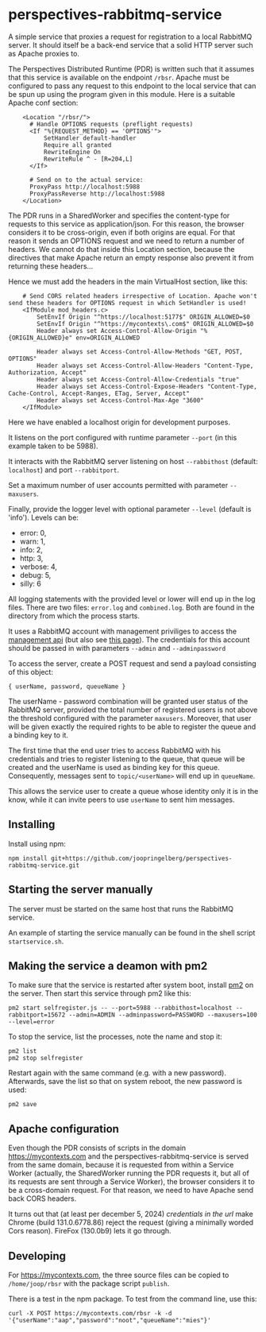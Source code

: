 # perspectives-rabbitmq-service
A simple service that proxies a request for registration to a local RabbitMQ server. It should itself be a back-end service that a solid HTTP server such as Apache proxies to.

The Perspectives Distributed Runtime (PDR) is written such that it assumes that this service is available on the endpoint `/rbsr`. Apache must be configured to pass any request to this endpoint to the local service that can be spun up using the program given in this module. Here is a suitable Apache conf section:

```
    <Location "/rbsr/">
      # Handle OPTIONS requests (preflight requests)
      <If "%{REQUEST_METHOD} == 'OPTIONS'">
          SetHandler default-handler
          Require all granted
          RewriteEngine On
          RewriteRule ^ - [R=204,L]
      </If>

      # Send on to the actual service:
      ProxyPass http://localhost:5988
      ProxyPassReverse http://localhost:5988
    </Location>
```

The PDR runs in a SharedWorker and specifies the content-type for requests to this service as application/json. For this reason, the browser considers it to be cross-origin, even if both origins are equal. For that reason it sends an OPTIONS request and we need to return a number of headers. We cannot do that inside this Location section, because the directives that make Apache return an empty response also prevent it from returning these headers...

Hence we must add the headers in the main VirtualHost section, like this:

```
    # Send CORS related headers irrespective of Location. Apache won't send these headers for OPTIONS request in which SetHandler is used!
    <IfModule mod_headers.c>
        SetEnvIf Origin "^https://localhost:5177$" ORIGIN_ALLOWED=$0
        SetEnvIf Origin "^https://mycontexts\.com$" ORIGIN_ALLOWED=$0
        Header always set Access-Control-Allow-Origin "%{ORIGIN_ALLOWED}e" env=ORIGIN_ALLOWED

        Header always set Access-Control-Allow-Methods "GET, POST, OPTIONS"
        Header always set Access-Control-Allow-Headers "Content-Type, Authorization, Accept"
        Header always set Access-Control-Allow-Credentials "true"
        Header always set Access-Control-Expose-Headers "Content-Type, Cache-Control, Accept-Ranges, ETag, Server, Accept"
        Header always set Access-Control-Max-Age "3600"
    </IfModule>
```

Here we have enabled a localhost origin for development purposes.

It listens on the port configured with runtime parameter `--port` (in this example taken to be 5988).

It interacts with the RabbitMQ server listening on host `--rabbithost` (default: `localhost`) and port `--rabbitport`.

Set a maximum number of user accounts permitted with parameter `--maxusers`.

Finally, provide the logger level with optional parameter `--level` (default is 'info'). Levels can be:

* error: 0,
* warn: 1,
* info: 2,
* http: 3,
* verbose: 4,
* debug: 5,
* silly: 6

All logging statements with the provided level or lower will end up in the log files. There are two files: `error.log` and `combined.log`. Both are found in the directory from which the process starts.

It uses a RabbitMQ account with management priviliges to access the [management api](https://rawcdn.githack.com/rabbitmq/rabbitmq-management/v3.8.7/priv/www/api/index.html) (but also see [this page](https://www.rabbitmq.com/management.html)). The credentials for this account should be passed in with parameters `--admin` and `--adminpassword`

To access the server, create a POST request and send a payload consisting of this object:

```
{ userName, password, queueName }
```

The userName - password combination will be granted user status of the RabbitMQ server, provided the total number of registered users is not above the threshold configured with the parameter `maxusers`. Moreover, that user will be given exactly the required rights to be able to register the queue and a binding key to it.

The first time that the end user tries to access RabbitMQ with his credentials and tries to register listening to the queue, that queue will be created and the userName is used as binding key for this queue. Consequently, messages sent to `topic/<userName>` will end up in `queueName`.

This allows the service user to create a queue whose identity only it is in the know, while it can invite peers to use `userName` to sent him messages.

## Installing
Install using npm:

```
npm install git+https://github.com/joopringelberg/perspectives-rabbitmq-service.git
```

## Starting the server manually
The server must be started on the same host that runs the RabbitMQ service.

An example of starting the service manually can be found in the shell script `startservice.sh`.

## Making the service a deamon with pm2
To make sure that the service is restarted after system boot, install [pm2](https://www.npmjs.com/package/pm2) on the server. Then start this service through pm2 like this:

```
pm2 start selfregister.js -- --port=5988 --rabbithost=localhost --rabbitport=15672 --admin=ADMIN --adminpassword=PASSWORD --maxusers=100 --level=error
```

To stop the service, list the processes, note the name and stop it:
```
pm2 list
pm2 stop selfregister 
```

Restart again with the same command (e.g. with a new password). Afterwards, save the list so that on system reboot, the new password is used:

```
pm2 save
```

## Apache configuration
Even though the PDR consists of scripts in the domain https://mycontexts.com and the perspectives-rabbitmq-service is served from the same domain, because it is requested from within a Service Worker (actually, the SharedWorker running the PDR requests it, but all of its requests are sent through a Service Worker), the browser considers it to be a cross-domain request. For that reason, we need to have Apache send back CORS headers.

It turns out that (at least per december 5, 2024) _credentials in the url_ make Chrome (build 131.0.6778.86) reject the request (giving a minimally worded Cors reason). FireFox (130.0b9) lets it go through.

## Developing
For https://mycontexts.com, the three source files can be copied to `/home/joop/rbsr` with the package script `publish`.

There is a test in the npm package. To test from the command line, use this:

```
curl -X POST https://mycontexts.com/rbsr -k -d '{"userName":"aap","password":"noot","queueName":"mies"}'
```